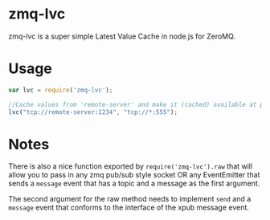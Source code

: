 zmq-lvc
=======
zmq-lvc is a super simple Latest Value Cache in node.js for ZeroMQ.

Usage
=====
```js
var lvc = require('zmq-lvc');

//Cache values from 'remote-server' and make it (cached) available at port 555
lvc("tcp://remote-server:1234", "tcp://*:555");
```

Notes
=====
There is also a nice function exported by `require('zmq-lvc').raw` that will allow you to pass in any zmq pub/sub style
socket OR any EventEmitter that sends a `message` event that has a topic and a message as the first argument.

The second argument for the raw method needs to implement `send` and a `message` event that conforms to the interface of
the xpub message event.
